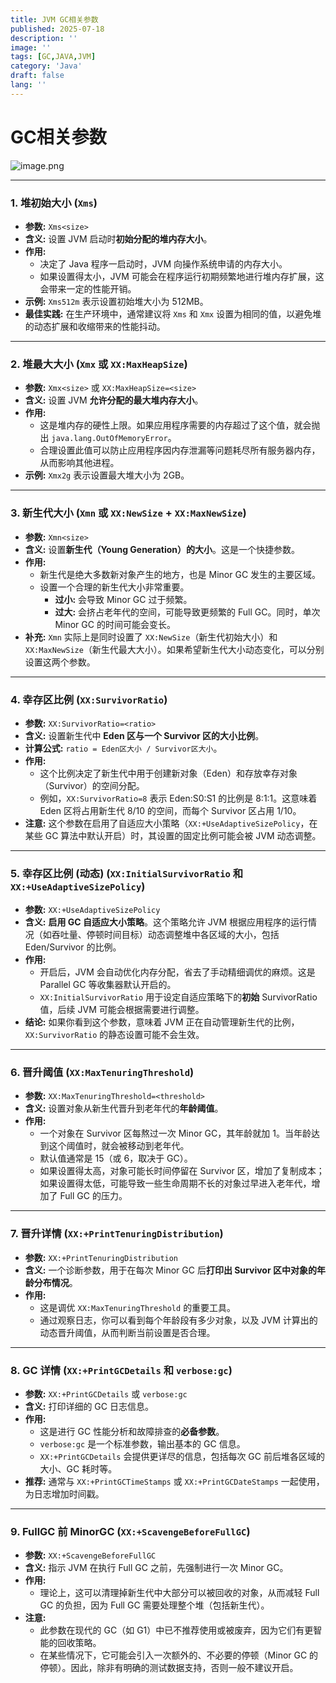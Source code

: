 ```yaml
---
title: JVM GC相关参数
published: 2025-07-18
description: ''
image: ''
tags: [GC,JAVA,JVM]
category: 'Java'
draft: false 
lang: ''
---
```

# GC相关参数

![image.png](https://blog.meowrain.cn/api/i/2025/07/18/10kn2xz-1.webp)

---

### 1. 堆初始大小 (`Xms`)

- **参数:** `Xms<size>`
- **含义:** 设置 JVM 启动时**初始分配的堆内存大小**。
- **作用:**
  - 决定了 Java 程序一启动时，JVM 向操作系统申请的内存大小。
  - 如果设置得太小，JVM 可能会在程序运行初期频繁地进行堆内存扩展，这会带来一定的性能开销。
- **示例:** `Xms512m` 表示设置初始堆大小为 512MB。
- **最佳实践:** 在生产环境中，通常建议将 `Xms` 和 `Xmx` 设置为相同的值，以避免堆的动态扩展和收缩带来的性能抖动。

---

### 2. 堆最大大小 (`Xmx` 或 `XX:MaxHeapSize`)

- **参数:** `Xmx<size>` 或 `XX:MaxHeapSize=<size>`
- **含义:** 设置 JVM **允许分配的最大堆内存大小**。
- **作用:**
  - 这是堆内存的硬性上限。如果应用程序需要的内存超过了这个值，就会抛出 `java.lang.OutOfMemoryError`。
  - 合理设置此值可以防止应用程序因内存泄漏等问题耗尽所有服务器内存，从而影响其他进程。
- **示例:** `Xmx2g` 表示设置最大堆大小为 2GB。

---

### 3. 新生代大小 (`Xmn` 或 `XX:NewSize` + `XX:MaxNewSize`)

- **参数:** `Xmn<size>`
- **含义:** 设置**新生代（Young Generation）的大小**。这是一个快捷参数。
- **作用:**
  - 新生代是绝大多数新对象产生的地方，也是 Minor GC 发生的主要区域。
  - 设置一个合理的新生代大小非常重要。
    - **过小:** 会导致 Minor GC 过于频繁。
    - **过大:** 会挤占老年代的空间，可能导致更频繁的 Full GC。同时，单次 Minor GC 的时间可能会变长。
- **补充:** `Xmn` 实际上是同时设置了 `XX:NewSize`（新生代初始大小）和 `XX:MaxNewSize`（新生代最大大小）。如果希望新生代大小动态变化，可以分别设置这两个参数。

---

### 4. 幸存区比例 (`XX:SurvivorRatio`)

- **参数:** `XX:SurvivorRatio=<ratio>`
- **含义:** 设置新生代中 **Eden 区与一个 Survivor 区的大小比例**。
- **计算公式:** `ratio = Eden区大小 / Survivor区大小`。
- **作用:**
  - 这个比例决定了新生代中用于创建新对象（Eden）和存放幸存对象（Survivor）的空间分配。
  - 例如，`XX:SurvivorRatio=8` 表示 Eden:S0:S1 的比例是 8:1:1。这意味着 Eden 区将占用新生代 8/10 的空间，而每个 Survivor 区占用 1/10。
- **注意:** 这个参数在启用了自适应大小策略（`XX:+UseAdaptiveSizePolicy`，在某些 GC 算法中默认开启）时，其设置的固定比例可能会被 JVM 动态调整。

---

### 5. 幸存区比例 (动态) (`XX:InitialSurvivorRatio` 和 `XX:+UseAdaptiveSizePolicy`)

- **参数:** `XX:+UseAdaptiveSizePolicy`
- **含义:** **启用 GC 自适应大小策略**。这个策略允许 JVM 根据应用程序的运行情况（如吞吐量、停顿时间目标）动态调整堆中各区域的大小，包括 Eden/Survivor 的比例。
- **作用:**
  - 开启后，JVM 会自动优化内存分配，省去了手动精细调优的麻烦。这是 Parallel GC 等收集器默认开启的。
  - `XX:InitialSurvivorRatio` 用于设定自适应策略下的**初始** SurvivorRatio 值，后续 JVM 可能会根据需要进行调整。
- **结论:** 如果你看到这个参数，意味着 JVM 正在自动管理新生代的比例，`XX:SurvivorRatio` 的静态设置可能不会生效。

---

### 6. 晋升阈值 (`XX:MaxTenuringThreshold`)

- **参数:** `XX:MaxTenuringThreshold=<threshold>`
- **含义:** 设置对象从新生代晋升到老年代的**年龄阈值**。
- **作用:**
  - 一个对象在 Survivor 区每熬过一次 Minor GC，其年龄就加 1。当年龄达到这个阈值时，就会被移动到老年代。
  - 默认值通常是 15（或 6，取决于 GC）。
  - 如果设置得太高，对象可能长时间停留在 Survivor 区，增加了复制成本；如果设置得太低，可能导致一些生命周期不长的对象过早进入老年代，增加了 Full GC 的压力。

---

### 7. 晋升详情 (`XX:+PrintTenuringDistribution`)

- **参数:** `XX:+PrintTenuringDistribution`
- **含义:** 一个诊断参数，用于在每次 Minor GC 后**打印出 Survivor 区中对象的年龄分布情况**。
- **作用:**
  - 这是调优 `XX:MaxTenuringThreshold` 的重要工具。
  - 通过观察日志，你可以看到每个年龄段有多少对象，以及 JVM 计算出的动态晋升阈值，从而判断当前设置是否合理。

---

### 8. GC 详情 (`XX:+PrintGCDetails` 和 `verbose:gc`)

- **参数:** `XX:+PrintGCDetails` 或 `verbose:gc`
- **含义:** 打印详细的 GC 日志信息。
- **作用:**
  - 这是进行 GC 性能分析和故障排查的**必备参数**。
  - `verbose:gc` 是一个标准参数，输出基本的 GC 信息。
  - `XX:+PrintGCDetails` 会提供更详尽的信息，包括每次 GC 前后堆各区域的大小、GC 耗时等。
- **推荐:** 通常与 `XX:+PrintGCTimeStamps` 或 `XX:+PrintGCDateStamps` 一起使用，为日志增加时间戳。

---

### 9. FullGC 前 MinorGC (`XX:+ScavengeBeforeFullGC`)

- **参数:** `XX:+ScavengeBeforeFullGC`
- **含义:** 指示 JVM 在执行 Full GC 之前，先强制进行一次 Minor GC。
- **作用:**
  - 理论上，这可以清理掉新生代中大部分可以被回收的对象，从而减轻 Full GC 的负担，因为 Full GC 需要处理整个堆（包括新生代）。
- **注意:**
  - 此参数在现代的 GC（如 G1）中已不推荐使用或被废弃，因为它们有更智能的回收策略。
  - 在某些情况下，它可能会引入一次额外的、不必要的停顿（Minor GC 的停顿）。因此，除非有明确的测试数据支持，否则一般不建议开启。

